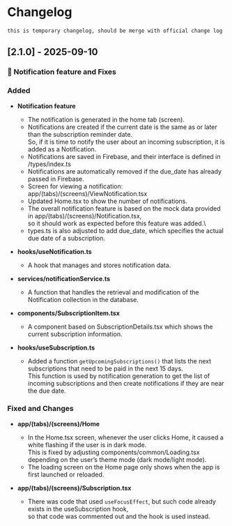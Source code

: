# Changelog
`this is temporary changelog, should be merge with official change log`

## [2.1.0] - 2025-09-10

### 🎉 Notification feature and Fixes

### Added
- **Notification feature**
  - The notification is generated in the home tab (screen).
  - Notifications are created if the current date is the same as or later than the subscription reminder date.  
    So, if it is time to notify the user about an incoming subscription, it is added as a Notification.
  - Notifications are saved in Firebase, and their interface is defined in /types/index.ts
  - Notifications are automatically removed if the due_date has already passed in Firebase.
  - Screen for viewing a notification: app/(tabs)/(screens)/ViewNotification.tsx
  - Updated Home.tsx to show the number of notifications.
  - The overall notification feature is based on the mock data provided in app/(tabs)/(screens)/Notification.tsx,  
    so it should work as expected before this feature was added.\
  - types.ts is also adjusted to add due_date, which specifies the actual due date of a subscription.

- **hooks/useNotification.ts**
  - A hook that manages and stores notification data.

- **services/notificationService.ts**
  - A function that handles the retrieval and modification of the Notification collection in the database.

- **components/SubscriptionItem.tsx**
  - A component based on SubscriptionDetails.tsx which shows the current subscription information.

- **hooks/useSubscription.ts**
  - Added a function `getUpcomingSubscriptions()` that lists the next subscriptions that need to be paid in the next 15 days.  
    This function is used by notification generation to get the list of incoming subscriptions and then create notifications if they are near the due date.

### Fixed and Changes
- **app/(tabs)/(screens)/Home**
  - In the Home.tsx screen, whenever the user clicks Home, it caused a white flashing if the user is in dark mode.  
    This is fixed by adjusting components/common/Loading.tsx depending on the user’s theme mode (dark mode/light mode).
  - The loading screen on the Home page only shows when the app is first launched or reloaded.

- **app/(tabs)/(screens)/Subscription.tsx**
  - There was code that used `useFocusEffect`, but such code already exists in the useSubscription hook,  
    so that code was commented out and the hook is used instead.
